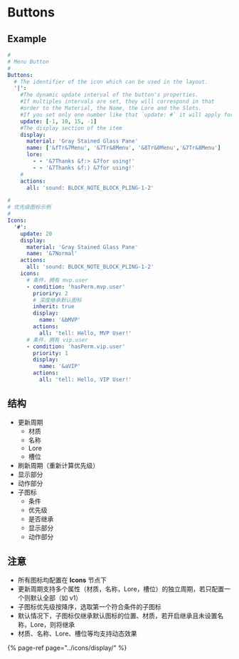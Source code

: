 # Buttons

## Example

```yaml
#
# Menu Button
#
Buttons:
  # The identifier of the icon which can be used in the layout.
  '|':
    #The dynamic update interval of the button's properties.
    #If multiples intervals are set, they will correspond in that 
    #order to the Material, the Name, the Lore and the Slots.
    #If you set only one number like that `update: #` it will apply for all 
    update: [-1, 10, 15, -1]
    #The display section of the item
    display:
      material: 'Gray Stained Glass Pane'
      name: ['&fTr&7Menu', '&7Tr&8Menu', '&8Tr&0Menu','&7Tr&8Menu']
      lore:
        - - '&7Thanks &f:> &7for using!'
        - - '&7Thanks &f:) &7for using!'
    # 
    actions:
      all: 'sound: BLOCK_NOTE_BLOCK_PLING-1-2'
```

```yaml
#
# 优先级图标示例
#
Icons:
  '#':
    update: 20
    display:
      material: 'Gray Stained Glass Pane'
      name: '&7Normal'
    actions:
      all: 'sound: BLOCK_NOTE_BLOCK_PLING-1-2'
    icons:
      # 条件，拥有 mvp.user
      - condition: 'hasPerm.mvp.user'
        prioriry: 2
        # 深度继承默认图标
        inherit: true
        display:
          name: '&bMVP'
        actions:
          all: 'tell: Hello, MVP User!'
      # 条件，拥有 vip.user
      - condition: 'hasPerm.vip.user'
        priority: 1
        display:
          name: '&aVIP'
        actions:
          all: 'tell: Hello, VIP User!'
```

## 结构

* 更新周期
  * 材质
  * 名称
  * Lore
  * 槽位
* 刷新周期（重新计算优先级）
* 显示部分
* 动作部分
* 子图标
  * 条件
  * 优先级
  * 是否继承
  * 显示部分
  * 动作部分

## 注意

* 所有图标均配置在 **Icons** 节点下
* 更新周期支持多个属性（材质，名称，Lore，槽位）的独立周期，若只配置一个则默认全部（如 v1）
* 子图标优先级按降序，选取第一个符合条件的子图标
* 默认情况下，子图标仅继承默认图标的位置、材质，若开启继承且未设置名称，Lore，则将继承
* 材质、名称、Lore、槽位等均支持动态效果

{% page-ref page="../icons/display/" %}

